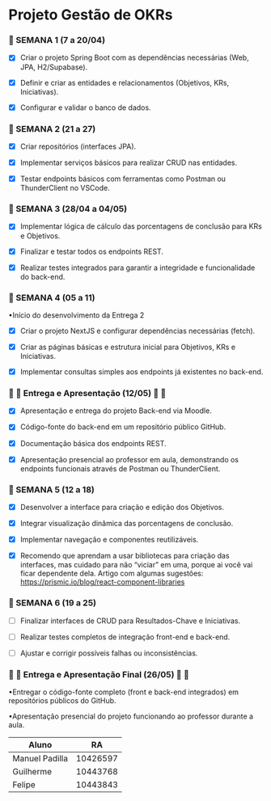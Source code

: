# Projeto Gestão de OKRs



<h3>🪪 SEMANA 1 (7 a 20/04)</h3>

- [x] Criar o projeto Spring Boot com as dependências necessárias (Web, JPA, H2/Supabase).

- [x] Definir e criar as entidades e relacionamentos (Objetivos, KRs, Iniciativas).

- [x] Configurar e validar o banco de dados.





<h3>🪪 SEMANA 2 (21 a 27) </h3>

- [x] Criar repositórios (interfaces JPA).

- [x] Implementar serviços básicos para realizar CRUD nas entidades.

- [x] Testar endpoints básicos com ferramentas como Postman ou ThunderClient no VSCode.





<h3>🪪 SEMANA 3 (28/04 a 04/05)</h3>

- [x] Implementar lógica de cálculo das porcentagens de conclusão para KRs e Objetivos.

- [x] Finalizar e testar todos os endpoints REST.

- [x] Realizar testes integrados para garantir a integridade e funcionalidade do back-end.





<h3>🪪 SEMANA 4 (05 a 11)</h3>

•Início do desenvolvimento da Entrega 2

- [x] Criar o projeto NextJS e configurar dependências necessárias (fetch).

- [x] Criar as páginas básicas e estrutura inicial para Objetivos, KRs e Iniciativas.

- [x] Implementar consultas simples aos endpoints já existentes no back-end.





<h3>🪪 🪪 Entrega e Apresentação (12/05) 🪪 🪪</h3>

- [x] Apresentação e entrega do projeto Back-end via Moodle.

- [x] Código-fonte do back-end em um repositório público GitHub.

- [x] Documentação básica dos endpoints REST.

- [x] Apresentação presencial ao professor em aula, demonstrando os endpoints funcionais através de Postman ou ThunderClient.





<h3>🪪 SEMANA 5 (12 a 18)</h3>

- [x] Desenvolver a interface para criação e edição dos Objetivos.

- [x] Integrar visualização dinâmica das porcentagens de conclusão.

- [x] Implementar navegação e componentes reutilizáveis.

- [x] Recomendo que aprendam a usar bibliotecas para criação das interfaces, mas cuidado para não “viciar” em uma, porque  ai você vai ficar dependente dela. Artigo com algumas sugestões: https://prismic.io/blog/react-component-libraries





<h3>🪪 SEMANA 6 (19 a 25)</h3>

- [ ] Finalizar interfaces de CRUD para Resultados-Chave e Iniciativas.

- [ ] Realizar testes completos de integração front-end e back-end.

- [ ] Ajustar e corrigir possíveis falhas ou inconsistências.





<h3>🪪 🪪 Entrega e Apresentação Final (26/05) 🪪 🪪</h3>

•Entregar o código-fonte completo (front e back-end integrados) em repositórios públicos do GitHub.

•Apresentação presencial do projeto funcionando ao professor durante a aula.


| Aluno |  RA   |
|-------|-------|
|Manuel Padilla       |   10426597    |
|Guilherme       |  10443768     |
|Felipe       |   10443843    |
